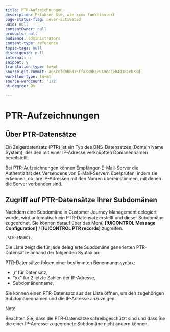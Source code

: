 ```yaml
---
title: PTR-Aufzeichnungen
description: Erfahren Sie, wie xxxx funktioniert
page-status-flag: never-activated
uuid: null
contentOwner: null
products: null
audience: administrators
content-type: reference
topic-tags: null
discoiquuid: null
internal: n
snippet: y
translation-type: tm+mt
source-git-commit: a65cefd0bbd15ffa389bac910eaceb40181cb38d
workflow-type: tm+mt
source-wordcount: '172'
ht-degree: 0%

---
```



# PTR-Aufzeichnungen

## Über PTR-Datensätze

Ein Zeigerdatensatz (PTR) ist ein Typ des DNS-Datensatzes (Domain Name System), der den mit einer IP-Adresse verknüpften Domänennamen bereitstellt.

Bei PTR-Aufzeichnungen können Empfänger-E-Mail-Server die Authentizität des Versendens von E-Mail-Servern überprüfen, indem sie erkennen, ob ihre IP-Adressen mit den Namen übereinstimmen, mit denen die Server verbunden sind.

## Zugriff auf PTR-Datensätze Ihrer Subdomänen

Nachdem eine Subdomäne in Customer Journey Management delegiert wurde, wird automatisch ein PTR-Datensatz erstellt und dieser Subdomäne zugeordnet. Sie können darauf über das Menü **[!UICONTROL Message Configuration]** / **[!UICONTROL PTR records]** zugreifen.

    -SCREENSHOT-

Die Liste zeigt die für jede delegierte Subdomäne generierten PTR-Datensätze anhand der folgenden Syntax an:

PTR-Datensätze folgen einer bestimmten Benennungssyntax:
* ‚r‘ für Datensatz,
* &quot;xx&quot; für 2 letzte Zahlen der IP-Adresse,
* Subdomänenname.

Sie können einen PTR-Datensatz aus der Liste öffnen, um den zugehörigen Subdomänennamen und die IP-Adresse anzuzeigen.

>[!NOTE]
>
>Beachten Sie, dass die PTR-Datensätze schreibgeschützt sind und dass Sie die einer IP-Adresse zugeordnete Subdomäne nicht ändern können.
